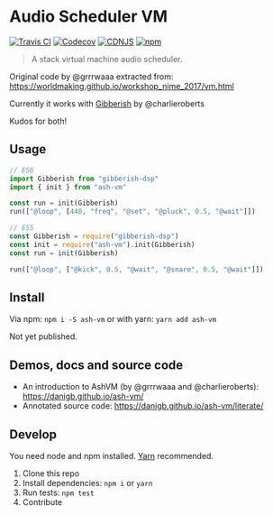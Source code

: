 # Audio Scheduler VM
[![Travis CI](https://img.shields.io/travis/danigb/ash-vm/master.svg)](https://travis-ci.org/danigb/ash-vm)
[![Codecov](https://img.shields.io/codecov/c/github/danigb/ash-vm/master.svg)](https://codecov.io/gh/danigb/ash-vm)
[![CDNJS](https://img.shields.io/cdnjs/v/ash-vm.svg?colorB=ff69b4)](https://cdnjs.com/libraries/ash-vm)
[![npm](https://img.shields.io/npm/v/ash-vm.svg?colorB=ff69b4)](https://www.npmjs.org/package/ash-vm)

> A stack virtual machine audio scheduler.

Original code by @grrrwaaa extracted from:
https://worldmaking.github.io/workshop_nime_2017/vm.html

Currently it works with [Gibberish](https://github.com/charlieroberts/Gibberish) by @charlieroberts

Kudos for both!

## Usage

```js
// ES6
import Gibberish from "gibberish-dsp"
import { init } from "ash-vm"

const run = init(Gibberish)
run(["@loop", [440, "freq", "@set", "@pluck", 0.5, "@wait"]])
```


```js
// ES5
const Gibberish = require("gibberish-dsp")
const init = require("ash-vm").init(Gibberish)
const run = init(Gibberish)

run(["@loop", ["@kick", 0.5, "@wait", "@snare", 0.5, "@wait"]])
```

## Install

Via npm: `npm i -S ash-vm` or with yarn: `yarn add ash-vm`

Not yet published.

## Demos, docs and source code

- An introduction to AshVM (by @grrrwaaa and @charlieroberts): https://danigb.github.io/ash-vm/
- Annotated source code: https://danigb.github.io/ash-vm/literate/

## Develop

You need node and npm installed. [Yarn](https://yarnpkg.com/en/docs/install) recommended.

1. Clone this repo
2. Install dependencies: `npm i` or `yarn`
3. Run tests: `npm test`
4. Contribute
